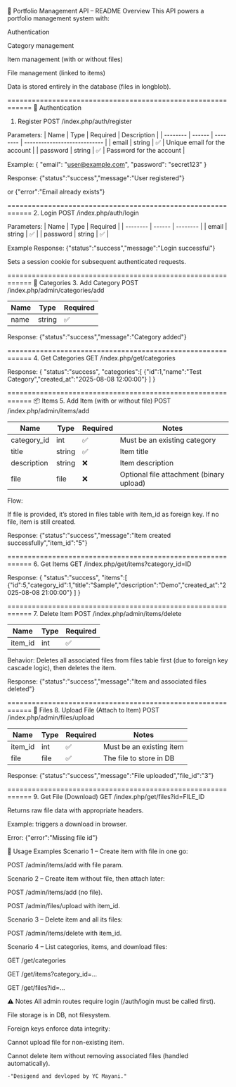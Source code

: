 📜 Portfolio Management API – README
Overview
This API powers a portfolio management system with:

Authentication

Category management

Item management (with or without files)

File management (linked to items)

Data is stored entirely in the database (files in longblob).

============================================================
🔑 Authentication
1. Register
POST /index.php/auth/register

Parameters:
| Name     | Type   | Required  | Description                  |
| -------- | ------ | --------  | ---------------------------- |
| email    | string | ✅        | Unique email for the account |
| password | string | ✅        | Password for the account     |

Example:
{
  "email": "user@example.com",
  "password": "secret123"
}

Response:
{"status":"success","message":"User registered"}

or
{"error":"Email already exists"}

============================================================
2. Login
POST /index.php/auth/login

Parameters:
| Name     | Type   | Required |
| -------- | ------ | -------- |
| email    | string | ✅       |
| password | string | ✅       |


Example Response:
{"status":"success","message":"Login successful"}

Sets a session cookie for subsequent authenticated requests.

============================================================
📂 Categories
3. Add Category
POST /index.php/admin/categories/add

| Name | Type   | Required |
| ---- | ------ | -------- |
| name | string | ✅       |

Response:
{"status":"success","message":"Category added"}

============================================================
4. Get Categories
GET /index.php/get/categories

Response:
{
  "status":"success",
  "categories":[
    {"id":1,"name":"Test Category","created_at":"2025-08-08 12:00:00"}
  ]
}

============================================================
📦 Items
5. Add Item (with or without file)
POST /index.php/admin/items/add

| Name         | Type   | Required | Notes                                    |
| ------------ | ------ | -------- | ---------------------------------------- |
| category\_id | int    | ✅       | Must be an existing category             |
| title        | string | ✅       | Item title                               |
| description  | string | ❌       | Item description                         |
| file         | file   | ❌       | Optional file attachment (binary upload) |

Flow:

If file is provided, it’s stored in files table with item_id as foreign key.
If no file, item is still created.

Response:
{"status":"success","message":"Item created successfully","item_id":"5"}

============================================================
6. Get Items
GET /index.php/get/items?category_id=ID

Response:
{
  "status":"success",
  "items":[
    {"id":5,"category_id":1,"title":"Sample","description":"Demo","created_at":"2025-08-08 21:00:00"}
  ]
}

============================================================
7. Delete Item
POST /index.php/admin/items/delete

| Name     | Type | Required |
| -------- | ---- | -------- |
| item_id  | int  | ✅      |

Behavior:
Deletes all associated files from files table first (due to foreign key cascade logic), then deletes the item.

Response:
{"status":"success","message":"Item and associated files deleted"}

============================================================
📁 Files
8. Upload File (Attach to Item)
POST /index.php/admin/files/upload

| Name     | Type | Required | Notes                    |
| -------- | ---- | -------- | ------------------------ |
| item\_id | int  | ✅       | Must be an existing item |
| file     | file | ✅       | The file to store in DB  |

Response:
{"status":"success","message":"File uploaded","file_id":"3"}

============================================================
9. Get File (Download)
GET /index.php/get/files?id=FILE_ID

Returns raw file data with appropriate headers.

Example: triggers a download in browser.

Error:
{"error":"Missing file id"}

🔄 Usage Examples
Scenario 1 – Create item with file in one go:

POST /admin/items/add with file param.

Scenario 2 – Create item without file, then attach later:

POST /admin/items/add (no file).

POST /admin/files/upload with item_id.

Scenario 3 – Delete item and all its files:

POST /admin/items/delete with item_id.

Scenario 4 – List categories, items, and download files:

GET /get/categories

GET /get/items?category_id=...

GET /get/files?id=...

⚠️ Notes
All admin routes require login (/auth/login must be called first).

File storage is in DB, not filesystem.

Foreign keys enforce data integrity:

Cannot upload file for non-existing item.

Cannot delete item without removing associated files (handled automatically).


    -"Desigend and devloped by YC Mayani."